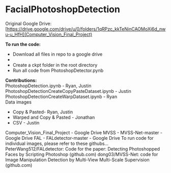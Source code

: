 # FacialPhotoshopDetection
Original Google Drive: [https://drive.google.com/drive/u/0/folders/1qRPzc_kkTeNinCAOMoXj6d_nwu-u_HfH](Computer_Vision_Final_Project)

__To run the code:__
- Download all files in repo to a google drive
- 
- Create a ckpt folder in the root directory
- Run all code from PhotoshopDetector.pynb

__Contributions:__<br>
PhotoshopDetection.ipynb - Ryan, Justin<br>
PhotoshopDetectionCreateCopyPasteDataset.ipynb - Justin<br>
PhotoshopDetectionCreateWarpDataset.ipynb - Ryan<br>
Data images<br>
- Copy & Pasted- Ryan, Justin<br>
- Warped and Copy & Pasted - Jonathan<br>
- CSV - Justin

Computer_Vision_Final_Project - Google Drive
MVSS - MVSS-Net-master - Google Drive
FAL - FALdetector-master - Google Drive
To run code for individual images, please refer to these githubs…
PeterWang512/FALdetector: Code for the paper: Detecting Photoshopped Faces by Scripting Photoshop (github.com)
dong03/MVSS-Net: code for Image Manipulation Detection by Multi-View Multi-Scale Supervision (github.com)
